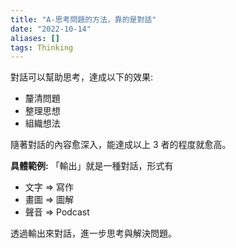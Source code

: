 ```yaml
---
title: "A-思考問題的方法，靠的是對話"
date: "2022-10-14"
aliases: []
tags: Thinking
---
```


對話可以幫助思考，達成以下的效果:
- 釐清問題
- 整理思想
- 組織想法

隨著對話的內容愈深入，能達成以上 3 者的程度就愈高。

**具體範例:** 「輸出」就是一種對話，形式有
- 文字 => 寫作
- 畫圖 => 圖解
- 聲音 => Podcast

透過輸出來對話，進一步思考與解決問題。
